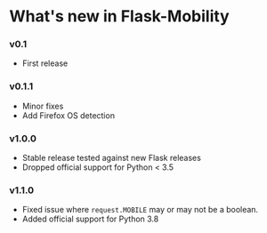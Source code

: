 # What's new in Flask-Mobility

### v0.1

- First release

### v0.1.1

- Minor fixes
- Add Firefox OS detection

### v1.0.0

- Stable release tested against new Flask releases
- Dropped official support for Python < 3.5

### v1.1.0

- Fixed issue where `request.MOBILE` may or may not be a boolean.
- Added official support for Python 3.8
